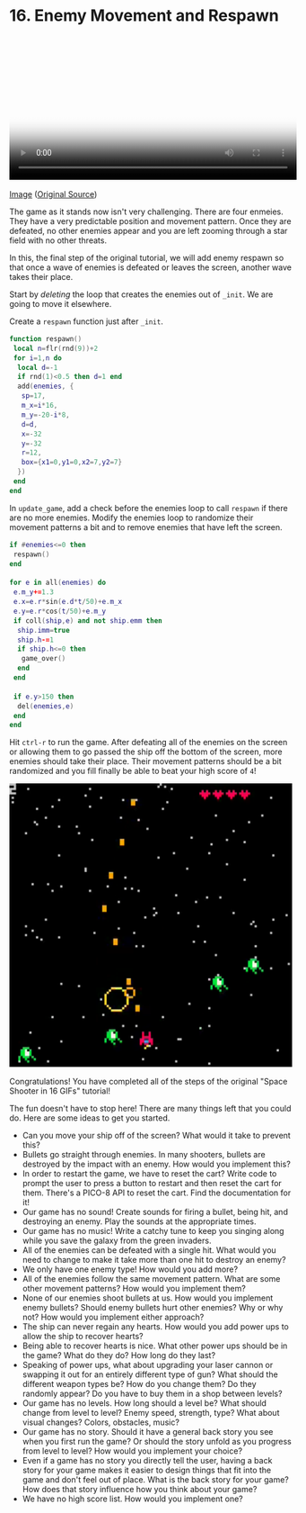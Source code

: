 # 16. Enemy Movement and Respawn

<video controls width="512" poster="./tut_16.gif">
    <source src="./tut_16.mp4"
            type="video/mp4">
    Sorry, your browser doesn't support embedded videos.
</video>

[Image](./tut_16.git) ([Original Source](https://ztiromoritz.github.io/pico-8-shooter/gif/tut_16.gif))

The game as it stands now isn't very challenging. There are four enmeies. They
have a very predictable position and movement pattern. Once they are defeated,
no other enemies appear and you are left zooming through a star field with no
other threats.

In this, the final step of the original tutorial, we will add enemy respawn so
that once a wave of enemies is defeated or leaves the screen, another wave
takes their place.

Start by *deleting* the loop that creates the enemies out of `_init`. We are
going to move it elsewhere.

Create a `respawn` function just after `_init`.

```lua
function respawn()
 local n=flr(rnd(9))+2
 for i=1,n do
  local d=-1
  if rnd(1)<0.5 then d=1 end
  add(enemies, {
   sp=17,
   m_x=i*16,
   m_y=-20-i*8,
   d=d,
   x=-32
   y=-32
   r=12,
   box={x1=0,y1=0,x2=7,y2=7}
  })
 end
end
```

In `update_game`, add a check before the enemies loop to call `respawn` if
there are no more enemies. Modify the enemies loop to randomize their movement
patterns a bit and to remove enemies that have left the screen.

```lua
if #enemies<=0 then
 respawn()
end

for e in all(enemies) do
 e.m_y+=1.3
 e.x=e.r*sin(e.d*t/50)+e.m_x
 e.y=e.r*cos(t/50)+e.m_y
 if coll(ship,e) and not ship.emm then
  ship.imm=true
  ship.h-=1
  if ship.h<=0 then
   game_over()
  end
 end

 if e.y>150 then
  del(enemies,e)
 end
end
```

Hit `ctrl-r` to run the game. After defeating all of the enemies on the screen
or allowing them to go passed the ship off the bottom of the screen, more
enemies should take their place. Their movement patterns should be a bit
randomized and you fill finally be able to beat your high score of `4`!

<div><img src="./result.png" width="512" /></div>

Congratulations! You have completed all of the steps of the original "Space Shooter in 16 GIFs" tutorial!

The fun doesn't have to stop here! There are many things left that you could do. Here are some ideas to get you started.

- Can you move your ship off of the screen? What would it take to prevent this?
- Bullets go straight through enemies. In many shooters, bullets are destroyed
  by the impact with an enemy. How would you implement this?
- In order to restart the game, we have to reset the cart? Write code to prompt
  the user to press a button to restart and then reset the cart for them.
  There's a PICO-8 API to reset the cart. Find the documentation for it!
- Our game has no sound! Create sounds for firing a bullet, being hit, and
  destroying an enemy. Play the sounds at the appropriate times.
- Our game has no music! Write a catchy tune to keep you singing along while
  you save the galaxy from the green invaders.
- All of the enemies can be defeated with a single hit. What would you need to
  change to make it take more than one hit to destroy an enemy?
- We only have one enemy type! How would you add more?
- All of the enemies follow the same movement pattern. What are some other
  movement patterns? How would you implement them?
- None of our enemies shoot bullets at us. How would you implement enemy
  bullets? Should enemy bullets hurt other enemies? Why or why not? How would
  you implement either approach?
- The ship can never regain any hearts. How would you add power ups to allow
  the ship to recover hearts?
- Being able to recover hearts is nice. What other power ups should be in the
  game? What do they do? How long do they last?
- Speaking of power ups, what about upgrading your laser cannon or swapping it
  out for an entirely different type of gun? What should the different weapon
  types be? How do you change them? Do they randomly appear? Do you have to buy
  them in a shop between levels?
- Our game has no levels. How long should a level be? What should change from
  level to level? Enemy speed, strength, type? What about visual changes?
  Colors, obstacles, music?
- Our game has no story. Should it have a general back story you see when you
  first run the game? Or should the story unfold as you progress from level to
  level? How would you implement your choice?
- Even if a game has no story you directly tell the user, having a back story
  for your game makes it easier to design things that fit into the game and
  don't feel out of place. What is the back story for your game? How does that
  story influence how you think about your game?
- We have no high score list. How would you implement one?

